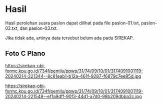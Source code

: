 # Hasil

Hasil perolehan suara paslon dapat dilihat pada file paslon-01.txt, paslon-02.txt, dan paslon-03.txt.

Jika tidak ada, artinya data tersebut belum ada pada SIREKAP.

## Foto C Plano

https://sirekap-obj-formc.kpu.go.id/734f/pemilu/ppwp/31/74/09/10/01/3174091001119-20240214-221344--8c81eab1-b12a-461f-9287-f6879c7ee95d.jpg

https://sirekap-obj-formc.kpu.go.id/734f/pemilu/ppwp/31/74/09/10/01/3174091001119-20240214-221548--ef1a9dff-90f3-44d1-a7d0-98b209dbba2c.jpg
